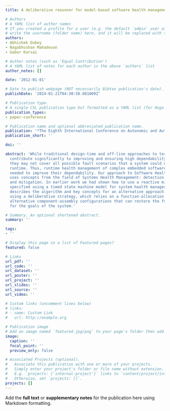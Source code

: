 ```yaml
---
title: A deliberative reasoner for model-based software health management

# Authors
# A YAML list of author names
# If you created a profile for a user (e.g. the default `admin` user at `content/authors/admin/`), 
# write the username (folder name) here, and it will be replaced with their full name and linked to their profile.
authors:
- Abhishek Dubey
- Nagabhushan Mahadevan
- Gabor Karsai

# Author notes (such as 'Equal Contribution')
# A YAML list of notes for each author in the above `authors` list
author_notes: []

date: '2012-01-01'

# Date to publish webpage (NOT necessarily Bibtex publication's date).
publishDate: '2024-01-21T04:30:58.081009Z'

# Publication type.
# A single CSL publication type but formatted as a YAML list (for Hugo requirements).
publication_types:
- paper-conference

# Publication name and optional abbreviated publication name.
publication: '*The Eighth International Conference on Autonomic and Autonomous Systems*'
publication_short: ''

doi: ''

abstract: 'While traditional design-time and off-line approaches to testing and verification
  contribute significantly to improving and ensuring high dependability of software,
  they may not cover all possible fault scenarios that a system could encounter at
  runtime. Thus, runtime health management of complex embedded software systems is
  needed to improve their dependability. Our approach to Software Health Management
  uses concepts from the field of Systems Health Management: detection, diagnosis
  and mitigation. In earlier work we had shown how to use a reactive mitigation strategy
  specified using a timed state machine model for system health manager. This paper
  describes the algorithm and key concepts for an alternative approach to system mitigation
  using a deliberative strategy, which relies on a function-allocation model to identify
  alternative component-assembly configurations that can restore the functions needed
  for the goals of the system.'

# Summary. An optional shortened abstract.
summary: ''

tags:
- ''

# Display this page in a list of Featured pages?
featured: false

# Links
url_pdf: ''
url_code: ''
url_dataset: ''
url_poster: ''
url_project: ''
url_slides: ''
url_source: ''
url_video: ''

# Custom links (uncomment lines below)
# links:
# - name: Custom Link
#   url: http://example.org

# Publication image
# Add an image named `featured.jpg/png` to your page's folder then add a caption below.
image:
  caption: ''
  focal_point: ''
  preview_only: false

# Associated Projects (optional).
#   Associate this publication with one or more of your projects.
#   Simply enter your project's folder or file name without extension.
#   E.g. `projects: ['internal-project']` links to `content/project/internal-project/index.md`.
#   Otherwise, set `projects: []`.
projects: []
---
```


Add the **full text** or **supplementary notes** for the publication here using Markdown formatting.
